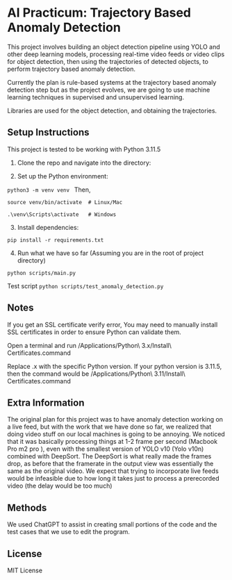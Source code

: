# AI Practicum: Trajectory Based Anomaly Detection

This project involves building an object detection pipeline using YOLO and other deep learning models, processing real-time video feeds or video clips for object detection, then using the trajectories of detected objects, to perform trajectory based anomaly detection.

Currently the plan is rule-based systems at the trajectory based anomaly detection step but as the project evolves, we are going to use machine learning techniques in supervised and unsupervised learning.

Libraries are used for the object detection, and obtaining the trajectories.

## Setup Instructions

This project is tested to be working with Python 3.11.5

1. Clone the repo and navigate into the directory:


2. Set up the Python environment:


```python3 -m venv venv ```
Then, 

``` source venv/bin/activate  # Linux/Mac ```

``` .\venv\Scripts\activate   # Windows ```



3. Install dependencies:

``` pip install -r requirements.txt ```


4. Run what we have so far 
 (Assuming you are in the root of project directory)
 
```python scripts/main.py```

Test script
```python scripts/test_anomaly_detection.py```

## Notes
If you get an SSL certificate verify error,
You may need to manually install SSL certificates in order to ensure Python can validate them.

Open a terminal and run 
/Applications/Python\ 3.x/Install\ Certificates.command

Replace .x with the specific Python version. If your python version is 
3.11.5, then the command would be 
/Applications/Python\ 3.11/Install\ Certificates.command

## Extra Information

The original plan for this project was to have anomaly detection working on a live feed, but with the work that we have done so far, we realized that doing video stuff on our local machines is going to be annoying. We noticed that it was basically processing things at 1-2 frame per second (Macbook Pro m2 pro ), even with the smallest version of YOLO v10 (Yolo v10n) combined with DeepSort. The DeepSort is what really made the frames drop, as before that the framerate in the output view was essentially the same as the original video. We expect that trying to incorporate live feeds would be infeasible due to how long it takes just to process a prerecorded video (the delay would be too much)

## Methods
We used ChatGPT to assist in creating small portions of the code and the test cases that we use to edit the program.

## License
MIT License
